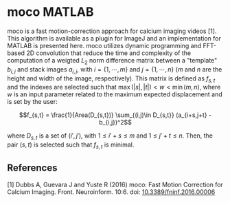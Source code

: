 # moco MATLAB

moco is a fast motion-correction approach for calcium imaging videos [1]. This algorithm is available as a plugin for ImageJ and an implementation for MATLAB is presented here. moco utilizes dynamic programming and FFT-based 2D convolution that reduce the time and complexity of the computation of a weigted $L_2$ norm difference matrix between a "template" $b_{i,j}$ and stack images $a_{i,j}$, with $i = \{1,\cdots,m\}$ and $j = \{1,\cdots,n\}$ ($m$ and $n$ are the height and width of the image, respectively). This matrix is defined as $f_{s,t}$ and the indexes are selected such that $\max(|s|,|t|) < w < \min(m,n),$ where $w$ is an input parameter related to the maximum expected displacement and is set by the user:

$$f_{s,t} = \frac{1}{Area(D_{s,t})} \sum_{(i,j)\in D_{s,t}} (a_{i+s,j+t} - b_{i,j})^2$$

where $D_{s,t}$ is a set of $(i',j')$, with $1\leq i'+s \leq m$ and $1\leq j'+t \leq n$. Then, the pair $(s,t)$ is selected such that $f_{s,t}$ is minimal.

## References

[1] Dubbs A, Guevara J and Yuste R (2016) moco: Fast Motion Correction for Calcium Imaging. Front. Neuroinform. 10:6. doi: [10.3389/fninf.2016.00006](https://doi.org/10.3389/fninf.2016.00006)
